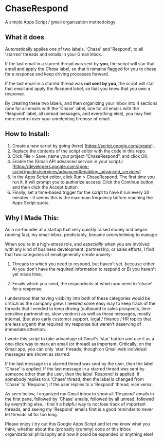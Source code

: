 # ChaseRespond
A simple Apps Script / gmail organization methodology

## What it does
Automatically applies one of two labels, 'Chase' and 'Respond', to all 'starred' threads and emails in your Gmail inbox.

If the last email in a starred thread was sent by **you**, the script will star that email and apply the *Chase* label, so that it remains flagged for you to chase for a response and keep driving processes forward.

If the last email in a starred thread was **not sent by you**, the script will star that email and apply the *Respond* label, so that you know that you owe a response.

By creating these two labels, and then organizing your Inbox into 4 sections (one for all emails with the 'Chase' label, one for all emails with the 'Respond' label, all unread messages, and everything else), you may feel more control over your unrelenting firehose of email.

## How to Install:

1) Create a new script by going (here) [https://script.google.com/create] .
2) Replace the contents of the script editor with the code in this repo.
3) Click File > Save, name your project “ChaseRespond”, and click OK.
4) Enable the (Gmail API advanced service in your script.)[https://developers.google.com/apps-script/guides/services/advanced#enabling_advanced_services]
5) In the Apps Script editor, click Run > ChaseRespond. The first time you run it, it will prompt you to authorize access: Click the Continue button, and then click the Accept button.
6) Finally, set a time-based trigger for the script to have it run every 30 minutes - it seems this is the maximum frequency before reaching the Apps Script quota.


## Why I Made This:
As a co-founder at a startup that very quickly raised money and began running fast, my email inbox, predictably, became overwhelming to manage. 

When you're in a high-stress role, and *especially* when you are involved with any kind of business development, partnership, or sales efforts, I find that two categories of email generally create anxiety: 

1) Threads to which you need to respond, but haven't yet, because either A) you don't have the required information to respond or B) you haven't yet made time;

2) Emails which you send, the respondents of which you need to 'chase' for a response.

I understood that having visibility into both of these categories would be critical as the company grew. I needed some easy way to keep track of the threads that I needed to keep driving (outbound to sales prospects, time-sensitive partnerships, slow vendors) as well as those messages, mostly internal, (but also early customer support, legal / finance / HR topics that are less urgent) that required my response but weren't deserving of immediate attention. 

I wrote this script to take advantage of Gmail's 'star' button and use it as a one-click way to mark an email (or thread) as important. Critically, on the Gmail app, you can only 'star' threads, though on Gmail web individual messages are shown as starred.

If the last message in a starred thread was sent by the user, then the label 'Chase' is applied. If the last message in a starred thread was sent by someone other than the user, then the label 'Respond' is applied. If somebody replies to a 'Chase' thread, then the label is changed from 'Chase' to 'Respond'; if the user replies to a 'Respond' thread, vice versa.

As seen below, I organized my Gmail inbox to show all 'Respond' emails in the first pane, followed by 'Chase' emails, followed by all unread, followed by everything else. I find it a helpful way to not lose track of important threads, and seeing my 'Respond' emails first is a good reminder to never let threads sit for too long.

Please enjoy / try out this Google Apps Script and let me know what you think, whether about the (probably crummy) code or this inbox organizational philosophy and how it could be expanded or anything else!
